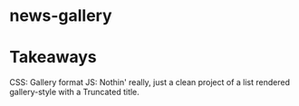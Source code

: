 # news-gallery

# Takeaways

CSS: Gallery format
JS: Nothin' really, just a clean project of a list rendered gallery-style with a Truncated title.
